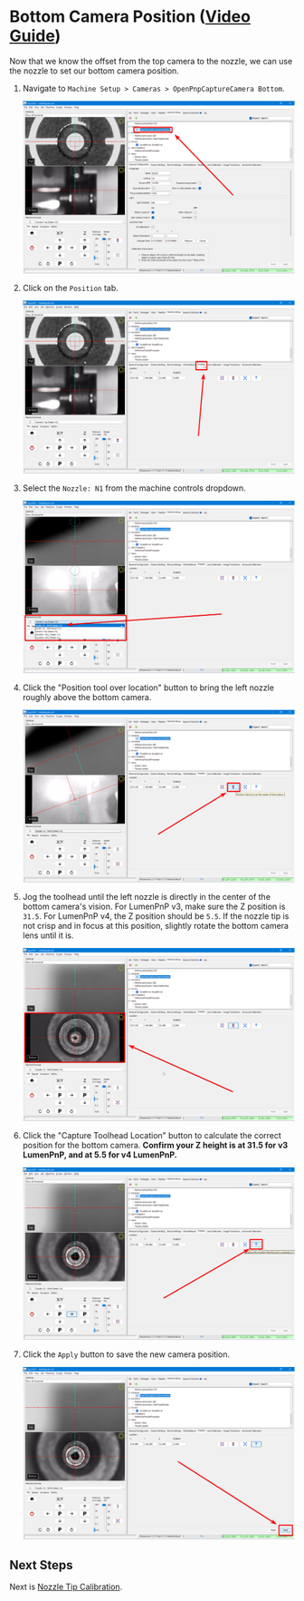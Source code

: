 # Bottom Camera Position ([Video Guide](https://youtu.be/h3mtEQfGMlM?si=uyDBUttihPh80EQv&t=1580))

Now that we know the offset from the top camera to the nozzle, we can use the nozzle to set our bottom camera position.

1. Navigate to `Machine Setup > Cameras > OpenPnpCaptureCamera Bottom`.
  
    ![Select the bottom camera](images/select-bottom-camera-2.png)

1. Click on the `Position` tab.
  
    ![Select the position tab](images/bottom-camera-position.png)

2. Select the `Nozzle: N1` from the machine controls dropdown.
  
    ![Select nozzle from machine control dropdown](images/select-n1-machine-control-bottom.png)

3. Click the "Position tool over location" button to bring the left nozzle roughly above the bottom camera.
  
    ![Position the toolhead over the bottom camera](images/position-over-bottom-cam.png)

4.  Jog the toolhead until the left nozzle is directly in the center of the bottom camera's vision. For LumenPnP v3, make sure the Z position is `31.5`. For LumenPnP v4, the Z position should be `5.5`. If the nozzle tip is not crisp and in focus at this position, slightly rotate the bottom camera lens until it is.
  
    ![Position the toolhead over the bottom camera precisely](images/position-over-bottom-cam-precise.png)

5.  Click the "Capture Toolhead Location" button to calculate the correct position for the bottom camera. **Confirm your Z height is at 31.5 for v3 LumenPnP, and at 5.5 for v4 LumenPnP.**
  
    ![Store the camera location](images/store-nozzle-location-bottom.png)

6.  Click the `Apply` button to save the new camera position.
  
    ![Save the camera location](images/apply-bottom-cam-pos.png)

## Next Steps

Next is [Nozzle Tip Calibration](../8-nozzle-tip-calibration/nozzle-tip-calibration.md).
